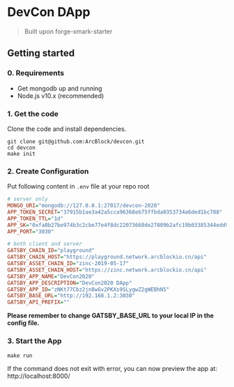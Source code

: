 # DevCon DApp

> Built upon forge-xmark-starter

## Getting started

### 0. Requirements

- Get mongodb up and running
- Node.js v10.x (recommended)

### 1. Get the code

Clone the code and install dependencies.

```shell
git clone git@github.com:ArcBlock/devcon.git
cd devcon
make init
```

### 2. Create Configuration

Put following content in `.env` file at your repo root

```ini
# server only
MONGO_URI="mongodb://127.0.0.1:27017/devcon-2020"
APP_TOKEN_SECRET="37915b1ae3a42a5cca96368eb75ffbda0353734a6ded1bc788"
APP_TOKEN_TTL="1d"
APP_SK="0xfa0b27be974b3c2cbe77e4f8dc22073668de27809b2afc19b03385344edd93b7628ee09eb0753837915b1ae3a42a5cca96368eb75ffbda0353734a6ded1bc788"
APP_PORT="3030"

# both client and server
GATSBY_CHAIN_ID="playground"
GATSBY_CHAIN_HOST="https://playground.network.arcblockio.cn/api"
GATSBY_ASSET_CHAIN_ID="zinc-2019-05-17"
GATSBY_ASSET_CHAIN_HOST="https://zinc.network.arcblockio.cn/api"
GATSBY_APP_NAME="DevCon2020"
GATSBY_APP_DESCRIPTION="DevCon2020 DApp"
GATSBY_APP_ID="zNKt77Cbz2jn8wGv2PKXs9SLygwZ2gWEBhN5"
GATSBY_BASE_URL="http://192.168.1.2:3030"
GATSBY_API_PREFIX=""
```

**Please remember to change GATSBY_BASE_URL to your local IP in the config file.**

### 3. Start the App

```shell
make run
```

If the command does not exit with error, you can now preview the app at: http://localhost:8000/

